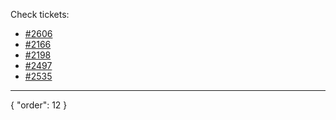 Check tickets:

* [#2606](https://github.com/datagrok-ai/public/issues/2606)
* [#2166](https://github.com/datagrok-ai/public/issues/2166)
* [#2198](https://github.com/datagrok-ai/public/issues/2198)
* [#2497](https://github.com/datagrok-ai/public/issues/2497)
* [#2535](https://github.com/datagrok-ai/public/issues/2535)

---
{
  "order": 12
}